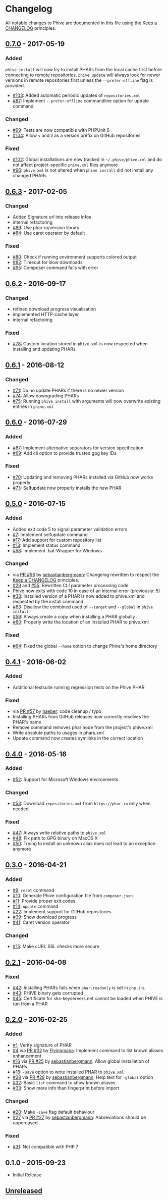 # Changelog

All notable changes to Phive are documented in this file using the [Keep a CHANGELOG](http://keepachangelog.com/) principles.

## [0.7.0] - 2017-05-19

### Added

`phive install` will now try to install PHARs from the local cache first before connecting to remote repositories. 
`phive update` will always look for newer versions in remote repositories first unless the `--prefer-offline` flag
 is provided.

* [#103](https://github.com/phar-io/phive/issues/103): Added automatic periodic updates of `repositories.xml`
* [#87](https://github.com/phar-io/phive/issues/87): Implement `--prefer-offline` commandline option for update command  

### Changed

* [#99](https://github.com/phar-io/phive/issues/99): Tests are now compatible with PHPUnit 6
* [#104](https://github.com/phar-io/phive/issues/104): Allow `v` and `V` as a version prefix on GitHub repositories

### Fixed

* [#102](https://github.com/phar-io/phive/issues/102): Global installations are now tracked in `~/.phive/phive.xml` 
and do not affect project-specific `phive.xml` files anymore
* [#96](https://github.com/phar-io/phive/issues/96): `phive.xml` is not altered when `phive install` did not install 
any changed PHARs

## [0.6.3] - 2017-02-05

### Changed
* Added Signature url into release infos
* internal refactoring
* [#89](https://github.com/phar-io/phive/issues/89): Use phar-io/version library
* [#84](https://github.com/phar-io/phive/issues/84): Use caret operator by default

### Fixed
* [#80](https://github.com/phar-io/phive/issues/80): Check if running environment supports colored output
* [#82](https://github.com/phar-io/phive/issues/82): Timeout for slow downloads
* [#95](https://github.com/phar-io/phive/issues/95): Composer command fails with error

## [0.6.2] - 2016-09-17

### Changed
* refined download progress visualisation
* implemented HTTP-cache layer
* internal refactoring

### Fixed
* [#78](https://github.com/phar-io/phive/issues/78): Custom location stored in `phive.xml` is now respected when installing and updating PHARs

## [0.6.1] - 2016-08-12

### Changed

* [#71](https://github.com/phar-io/phive/issues/71): Do no update PHARs if there is no newer version
* [#74](https://github.com/phar-io/phive/issues/74): Allow downgrading PHARs
* [#75](https://github.com/phar-io/phive/issues/75): Running ```phive install``` with arguments will now overwrite existing entries in ```phive.xml```

## [0.6.0] - 2016-07-29

### Added
* [#67](https://github.com/phar-io/phive/issues/67): Implement alternative separators for version specification
* [#69](https://github.com/phar-io/phive/issues/69): Add cli option to provide trusted gpg key IDs

### Fixed
* [#70](https://github.com/phar-io/phive/issues/70): Updating and removing PHARs installed via GitHub now works properly
* [#73](https://github.com/phar-io/phive/issues/73): Selfupdate now properly installs the new PHAR

## [0.5.0] - 2016-07-15

### Added
* Added exit code 5 to signal parameter validation errors
* [#7](https://github.com/phar-io/phive/issues/7): Implement selfupdate command
* [#17](https://github.com/phar-io/phive/issues/17): Add support for custom repository list
* [#13](https://github.com/phar-io/phive/issues/13): Implement status command
* [#58](https://github.com/phar-io/phive/issues/58): Implement .bat-Wrapper for Windows

### Changed
* via [PR #56](https://github.com/phar-io/phive/pull/57) by [sebastianbergmann](https://github.com/sebastianbergmann): Changelog rewritten to respect the [Keep a CHANGELOG](http://keepachangelog.com/) principles.
* [#29](https://github.com/phar-io/phive/issues/29) and [#55](https://github.com/phar-io/phive/issues/55): Rewritten CLI parameter processing code
* Phive now exits with code 10 in case of an internal error (previously: 5)
* [#38](https://github.com/phar-io/phive/issues/38): installed version of a PHAR is now added to phive.xml and respected by the install command
* [#63](https://github.com/phar-io/phive/issues/63): Disallow the combined used of `--target` and `--global` in `phive install`
* [#59](https://github.com/phar-io/phive/issues/59): Always create a copy when installing a PHAR globally
* [#60](https://github.com/phar-io/phive/issues/60): Properly write the location of an installed PHAR to phive.xml

### Fixed

* [#64](https://github.com/phar-io/phive/issues/64): Fixed the global `--home` option to change Phive's home directory

## [0.4.1] - 2016-06-02
### Added
* Additional testsuite running regression tests on the Phive PHAR

### Fixed
* via [PR #57](https://github.com/phar-io/phive/pull/57) by [haeber](https://github.com/haeber): code cleanup / typo
* Installing PHARs from GitHub releases now correctly resolves the PHAR's name
* Remove command removes phar node from the project's phive.xml
* Write absolute paths to usages in phars.xml
* Update command now creates symlinks in the correct location


## [0.4.0] - 2016-05-16
### Added
* [#52](https://github.com/phar-io/phive/issues/52): Support for Microsoft Windows environments

### Changed
* [#53](https://github.com/phar-io/phive/issues/53): Download `repositories.xml` from `https://phar.io` only when needed

### Fixed
* [#47](https://github.com/phar-io/phive/issues/47): Always write relative paths to `phive.xml`
* [#48](https://github.com/phar-io/phive/issues/48): Fix path to GPG binary on MacOS X
* [#50](https://github.com/phar-io/phive/issues/50): Trying to install an unknown alias does not lead to an exception anymore


## [0.3.0] - 2016-04-21
### Added
* [#9](https://github.com/phar-io/phive/issues/9): `reset` command
* [#10](https://github.com/phar-io/phive/issues/10): Generate Phive configuration file from `composer.json`
* [#11](https://github.com/phar-io/phive/issues/11): Provide proper exit codes
* [#14](https://github.com/phar-io/phive/issues/14): `update` command
* [#22](https://github.com/phar-io/phive/issues/22): Implement support for GitHub repositories
* [#39](https://github.com/phar-io/phive/issues/39): Show download progress
* [#41](https://github.com/phar-io/phive/issues/41): Caret version operator

### Changed
* [#15](https://github.com/phar-io/phive/issues/15): Make cURL SSL checks more secure


## [0.2.1] - 2016-04-08
### Fixed
* [#42](https://github.com/phar-io/phive/issues/42): Installing PHARs fails when `phar.readonly` is set in `php.ini`
* [#43](https://github.com/phar-io/phive/issues/43): PHIVE binary gets corrupted
* [#45](https://github.com/phar-io/phive/issues/45): Certificate for sks-keyservers.net cannot be loaded when PHIVE is run from a PHAR


## [0.2.0] - 2016-02-25
### Added
* [#1](https://github.com/phar-io/phive/issues/1): Verify signature of PHAR
* [#4](https://github.com/phar-io/phive/issues/4) via [PR #32](https://github.com/phar-io/phive/pull/32) by [Flyingmana](https://github.com/Flyingmana): Implement command to list known aliases enhancement
* [#16](https://github.com/phar-io/phive/issues/16) via [PR #25](https://github.com/phar-io/phive/pull/25) by [sebastianbergmann](https://github.com/sebastianbergmann): Allow global installation of PHARs
* [#18](https://github.com/phar-io/phive/issues/18): `-save` option to write installed PHAR to `phive.xml`
* [#28](https://github.com/phar-io/phive/issues/28) via [PR #28](https://github.com/phar-io/phive/pull/28) by [sebastianbergmann](https://github.com/sebastianbergmann): Help text for `-global` option
* [#32](https://github.com/phar-io/phive/issues/32): Basic `list` command to show known aliases
* [#33](https://github.com/phar-io/phive/issues/33): Show more info than fingerprint before import

### Changed
* [#20](https://github.com/phar-io/phive/issues/20): Make `-save` flag default behaviour
* [#27](https://github.com/phar-io/phive/issues/27) via [PR #27](https://github.com/phar-io/phive/pull/27) by [sebastianbergmann](https://github.com/sebastianbergmann): Abbreviations should be uppercased

### Fixed
* [#31](https://github.com/phar-io/phive/issues/31): Not compatible with PHP 7


## 0.1.0 - 2015-09-23
* Initial Release

## [Unreleased]

[Unreleased]: https://github.com/phar-io/phive/compare/0.7.0...HEAD
[0.7.0]: https://github.com/phar-io/phive/compare/0.6.3...0.7.0
[0.6.3]: https://github.com/phar-io/phive/compare/0.6.2...0.6.3
[0.6.2]: https://github.com/phar-io/phive/compare/0.6.1...0.6.2
[0.6.1]: https://github.com/phar-io/phive/compare/0.6.0...0.6.1
[0.6.0]: https://github.com/phar-io/phive/compare/0.5.0...0.6.0
[0.5.0]: https://github.com/phar-io/phive/compare/0.4.1...0.5.0
[0.4.1]: https://github.com/phar-io/phive/compare/0.4.0...0.4.1
[0.4.0]: https://github.com/phar-io/phive/compare/0.3.0...0.4.0
[0.3.0]: https://github.com/phar-io/phive/compare/0.2.1...0.3.0
[0.2.1]: https://github.com/phar-io/phive/compare/0.2.0...0.2.1
[0.2.0]: https://github.com/phar-io/phive/compare/0.1.0...0.2.0
